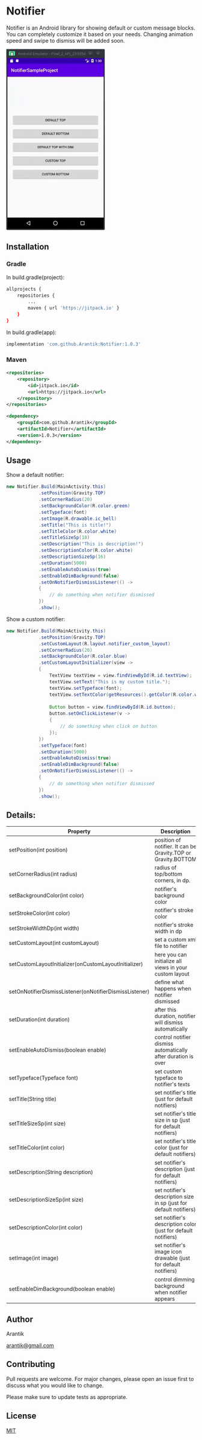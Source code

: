 # Notifier

Notifier is an Android library for showing default or custom message blocks. You can completely customize it based on your needs. Changing animation speed and swipe to dismiss will be added soon.

![](example.gif)

## Installation

### Gradle

In build.gradle(project):

```bash
allprojects {
    repositories {
        ...
        maven { url 'https://jitpack.io' }
    }
}
```

In build.gradle(app):

```bash
implementation 'com.github.Arantik:Notifier:1.0.3'
```
### Maven

```xml
<repositories>
	<repository>
		<id>jitpack.io</id>
		<url>https://jitpack.io</url>
	</repository>
</repositories>
```

```xml
<dependency>
	<groupId>com.github.Arantik</groupId>
	<artifactId>Notifier</artifactId>
	<version>1.0.3</version>
</dependency>
```

## Usage

Show a default notifier:

```java
new Notifier.Build(MainActivity.this)
            .setPosition(Gravity.TOP)
            .setCornerRadius(20)
            .setBackgroundColor(R.color.green)
            .setTypeface(font)
            .setImage(R.drawable.ic_bell)
            .setTitle("This is title!")
            .setTitleColor(R.color.white)
            .setTitleSizeSp(18)
            .setDescription("This is description!")
            .setDescriptionColor(R.color.white)
            .setDescriptionSizeSp(16)
            .setDuration(5000)
            .setEnableAutoDismiss(true)
            .setEnableDimBackground(false)
            .setOnNotifierDismissListener(() ->
            {
                // do something when notifier dismissed
            })
            .show();
```

Show a custom notifier:

```java
new Notifier.Build(MainActivity.this)
            .setPosition(Gravity.TOP)
            .setCustomLayout(R.layout.notifier_custom_layout)
            .setCornerRadius(20)
            .setBackgroundColor(R.color.blue)
            .setCustomLayoutInitializer(view ->
            {
                TextView textView = view.findViewById(R.id.textView);
                textView.setText("This is my custom title.");
                textView.setTypeface(font);
                textView.setTextColor(getResources().getColor(R.color.white));

                Button button = view.findViewById(R.id.button);
                button.setOnClickListener(v ->
                {
                    // do something when click on button
                });
            })
            .setTypeface(font)
            .setDuration(5000)
            .setEnableAutoDismiss(true)
            .setEnableDimBackground(false)
            .setOnNotifierDismissListener(() ->
            {
                // do something when notifier dismissed
            })
            .show();
```

## Details:

|Property|Description|
|---|---|
|setPosition(int position)|position of notifier. It can be Gravity.TOP or Gravity.BOTTOM|
|setCornerRadius(int radius)|radius of top/bottom corners, in dp.|
|setBackgroundColor(int color)|notifier's background color|
|setStrokeColor(int color)|notifier's stroke color|
|setStrokeWidthDp(int width)|notifier's stroke width in dp|
|setCustomLayout(int customLayout)|set a custom xml file to notifier|
|setCustomLayoutInitializer(onCustomLayoutInitializer)|here you can initialize all views in your custom layout|
|setOnNotifierDismissListener(onNotifierDismissListener)|define what happens when notifier dismissed|
|setDuration(int duration)|after this duration, notifier will dismiss automatically|
|setEnableAutoDismiss(boolean enable)|control notifier dismiss automatically after duration is over|
|setTypeface(Typeface font)|set custom typeface to notifier's texts|
|setTitle(String title)|set notifier's title (just for default notifiers)|
|setTitleSizeSp(int size)|set notifier's title size in sp (just for default notifiers)|
|setTitleColor(int color)|set notifier's title color (just for default notifiers)|
|setDescription(String description)|set notifier's description (just for default notifiers)|
|setDescriptionSizeSp(int size)|set notifier's description size in sp (just for default notifiers)|
|setDescriptionColor(int color)|set notifier's description color (just for default notifiers)|
|setImage(int image)|set notifier's image icon drawable (just for default notifiers)|
|setEnableDimBackground(boolean enable)|control dimming background when notifier appears|

## Author
Arantik

arantik@gmail.com

## Contributing
Pull requests are welcome. For major changes, please open an issue first to discuss what you would like to change.

Please make sure to update tests as appropriate.

## License
[MIT](https://choosealicense.com/licenses/mit/)
